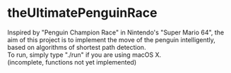 # theUltimatePenguinRace
Inspired by "Penguin Champion Race" in Nintendo's "Super Mario 64", the aim of this project is to implement the move of the penguin intelligently, based on algorithms of shortest path detection.  
To run, simply type "./run" if you are using macOS X.  
(incomplete, functions not yet implemented)
